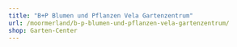 ```yaml
---
title: "B+P Blumen und Pflanzen Vela Gartenzentrum"
url: /moormerland/b-p-blumen-und-pflanzen-vela-gartenzentrum/
shop: Garten-Center
---
```

